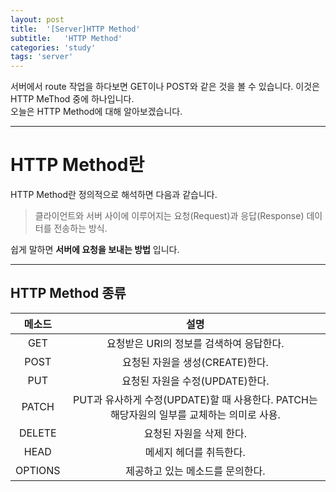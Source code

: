 ```yaml
---
layout: post
title:  '[Server]HTTP Method'
subtitle:   'HTTP Method'
categories: 'study'
tags: 'server'
---
```


서버에서 route 작업을 하다보면 GET이나 POST와 같은 것을 볼 수 있습니다. 이것은 HTTP MeThod 중에 하나입니다.  
오늘은 HTTP Method에 대해 알아보겠습니다.

---

# HTTP Method란

HTTP Method란 정의적으로 해석하면 다음과 같습니다.


> 클라이언트와 서버 사이에 이루어지는 요청(Request)과 응답(Response) 데이터를 전송하는 방식.

쉽게 말하면 **서버에 요청을 보내는 방법** 입니다.

---

## HTTP Method 종류

| 메소드 | 설명 |
|:---:|:---:|
| GET | 요청받은 URI의 정보를 검색하여 응답한다. |
| POST | 요청된 자원을 생성(CREATE)한다. |
| PUT | 요청된 자원을 수정(UPDATE)한다. |
| PATCH | PUT과 유사하게 수정(UPDATE)할 때 사용한다. PATCH는 해당자원의 일부를 교체하는 의미로 사용. |
| DELETE | 요청된 자원을 삭제 한다. |
| HEAD | 메세지 헤더를 취득한다. |
| OPTIONS | 제공하고 있는 메소드를 문의한다. |




